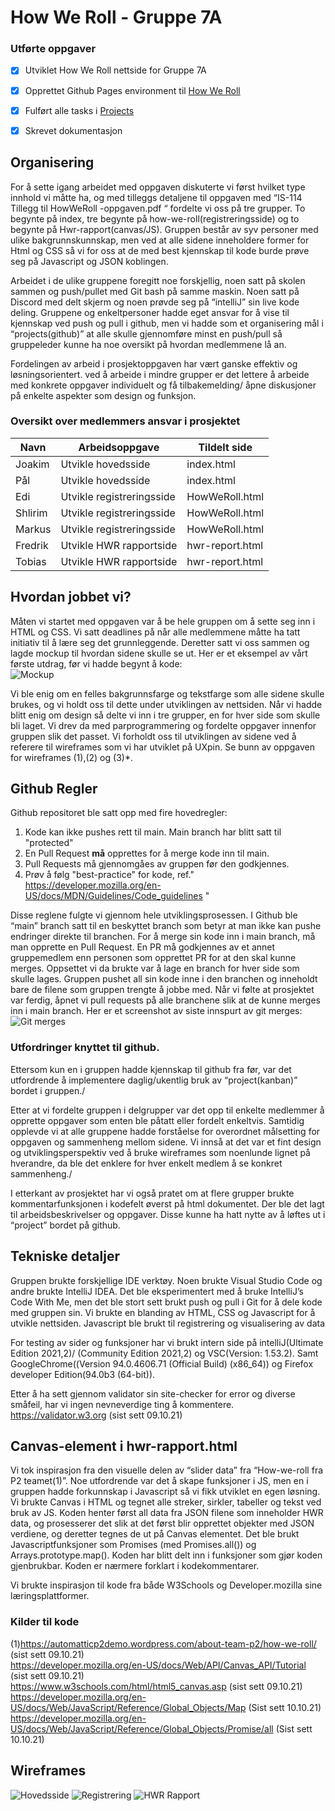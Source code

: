 # How We Roll - Gruppe 7A

### Utførte oppgaver
 - [x] Utviklet How We Roll nettside for Gruppe 7A
 - [x] Opprettet Github Pages environment til [How We Roll](https://tobiaskrok.github.io/gruppe-7a/)
 - [x] Fulført alle tasks i [Projects](https://github.com/TobiasKrok/gruppe-7a/projects/1)
 - [x] Skrevet dokumentasjon 


## Organisering 

For å sette igang arbeidet med oppgaven diskuterte vi først hvilket type innhold vi måtte ha, og med tilleggs detaljene til oppgaven med “IS-114 Tillegg til HowWeRoll -oppgaven.pdf “ fordelte vi oss på tre grupper. To begynte på index, tre begynte på how-we-roll(registreringsside) og to begynte på Hwr-rapport(canvas/JS). 
Gruppen består av syv personer med ulike bakgrunnskunnskap, men ved at alle sidene inneholdere former for Html og CSS så vi for oss at de med best kjennskap til kode burde prøve seg på Javascript og JSON koblingen. 

Arbeidet i de ulike gruppene foregitt noe forskjellig, noen satt på skolen sammen og push/pullet med Git bash på samme maskin. Noen satt på Discord med delt skjerm og noen prøvde seg på “intelliJ” sin live kode deling. Gruppene og enkeltpersoner hadde eget ansvar for å vise til kjennskap ved push og pull i github, men vi hadde som et organisering mål i “projects(github)” at alle skulle gjennomføre minst en push/pull så gruppeleder kunne ha noe oversikt på hvordan medlemmene lå an. 


Fordelingen av arbeid i prosjektoppgaven har vært ganske effektiv og løsningsorientert.  ved å arbeide i mindre grupper er det lettere å arbeide med konkrete oppgaver individuelt og få tilbakemelding/ åpne diskusjoner på enkelte aspekter som design og funksjon. 
### Oversikt over medlemmers ansvar i prosjektet
 Navn | Arbeidsoppgave | Tildelt side
------------ | ------------- | ------------
 Joakim  |    Utvikle hovedsside        |  index.html
 Pål     |    Utvikle hovedsside        |  index.html
 Edi     |    Utvikle registreringsside |  HowWeRoll.html
 Shlirim |    Utvikle registreringsside |  HowWeRoll.html
 Markus  |    Utvikle registreringsside |  HowWeRoll.html
 Fredrik |    Utvikle HWR rapportside   |  hwr-report.html
 Tobias  |    Utvikle HWR rapportside   |  hwr-report.html

## Hvordan jobbet vi?
Måten vi startet med oppgaven var å be hele gruppen om å sette seg inn i HTML og CSS. Vi satt deadlines på når alle medlemmene måtte ha tatt initiativ til å lære seg det grunnleggende. Deretter satt vi oss sammen og lagde mockup til hvordan sidene skulle se ut. Her er et eksempel av vårt første utdrag, før vi hadde begynt å kode:\
![Mockup](https://media.discordapp.net/attachments/881861898340007966/889872086372343818/unknown.png)

Vi ble enig om en felles bakgrunnsfarge og tekstfarge som alle sidene skulle brukes, og vi holdt oss til dette under utviklingen av nettsiden. Når vi hadde blitt enig om design så delte vi inn i tre grupper, en for hver side som skulle bli laget. Vi drev da med parprogrammering og fordelte oppgaver innenfor gruppen slik det passet. 
Vi forholdt oss til utviklingen av sidene ved å referere til wireframes som vi har utviklet på UXpin. Se bunn av oppgaven for wireframes (1),(2) og (3)*.

## Github Regler
Github repositoret ble satt opp med fire hovedregler:

1. Kode kan ikke pushes rett til main. Main branch har blitt satt til "protected"
2. En Pull Request **må** opprettes for å merge kode inn til main.
3. Pull Requests må gjennomgåes av gruppen før den godkjennes.
4. Prøv å følg "best-practice" for kode, ref." https://developer.mozilla.org/en-US/docs/MDN/Guidelines/Code_guidelines "

Disse reglene fulgte vi gjennom hele utviklingsprosessen. I Github ble “main” branch satt til en beskyttet branch som betyr at man ikke kan pushe endringer direkte til branchen. For å merge sin kode inn i main branch, må man opprette en Pull Request. En PR må godkjennes av et annet gruppemedlem enn personen som opprettet PR for at den skal kunne merges. Oppsettet vi da brukte var å lage en branch for hver side som skulle lages. Gruppen pushet all sin kode inne i den branchen og inneholdt bare de filene som gruppen trengte å jobbe med. Når vi følte at prosjektet var ferdig, åpnet vi pull requests på alle branchene slik at de kunne merges inn i main branch. Her er et screenshot av siste innspurt av git merges:\
![Git merges](https://i.imgur.com/UVPGnXX.png)

### Utfordringer knyttet til github.
Ettersom kun en i gruppen hadde kjennskap til github fra før, var det utfordrende å implementere daglig/ukentlig bruk av “project(kanban)” bordet i gruppen./

Etter at vi fordelte gruppen i delgrupper var det opp til enkelte medlemmer å opprette oppgaver som enten ble påtatt eller fordelt enkeltvis. Samtidig opplevde vi at alle gruppene hadde forståelse for overordnet målsetting for oppgaven og sammenheng mellom sidene. Vi innså at det var et fint design og utviklingsperspektiv ved å bruke wireframes som noenlunde lignet på hverandre, da ble det enklere for hver enkelt medlem å se konkret sammenheng./

I etterkant av prosjektet har vi også pratet om at flere grupper brukte kommentarfunksjonen i kodefelt øverst på html dokumentet. Der ble det lagt til arbeidsbeskrivelser og oppgaver. Disse kunne ha hatt nytte av å løftes ut i “project” bordet på github. 

## Tekniske detaljer

Gruppen brukte forskjellige IDE verktøy. Noen brukte Visual Studio Code og andre brukte IntelliJ IDEA. Det ble eksperimentert med å bruke IntelliJ’s Code With Me, men det ble stort sett brukt push og pull i Git for å dele kode med gruppen sin. Vi brukte en blanding av HTML, CSS og Javascript for å utvikle nettsiden. Javascript ble brukt til registrering og visualisering av data

For testing av sider og funksjoner har vi brukt intern side på intelliJ(Ultimate Edition 2021,2)/ (Community Edition 2021,2) og VSC(Version: 1.53.2).
Samt GoogleChrome((Version 94.0.4606.71 (Official Build) (x86_64)) og Firefox developer Edition(94.0b3 (64-bit)). 

Etter å ha sett gjennom validator sin site-checker for error og diverse småfeil, har vi ingen nevneverdige ting å kommentere.
https://validator.w3.org (sist sett 09.10.21)

## Canvas-element i hwr-rapport.html
Vi tok inspirasjon fra den visuelle delen av “slider data” fra “How-we-roll fra P2 teamet(1)”. Noe utfordrende var det å skape funksjoner i JS, men en i gruppen hadde forkunnskap i Javascript så vi fikk utviklet en egen løsning. Vi brukte Canvas i HTML og tegnet alle streker, sirkler, tabeller og tekst ved bruk av JS. Koden henter først all data fra JSON filene som inneholder HWR data, og prosesserer det slik at det først blir opprettet objekter med JSON verdiene, og deretter tegnes de ut på Canvas elementet. Det ble brukt Javascriptfunksjoner som Promises (med Promises.all()) og Arrays.prototype.map(). Koden har blitt delt inn i funksjoner som gjør koden gjenbrukbar. Koden er nærmere forklart i kodekommentarer. 


Vi brukte inspirasjon til kode fra både W3Schools og Developer.mozilla sine læringsplattformer. 

### Kilder til kode
(1)https://automatticp2demo.wordpress.com/about-team-p2/how-we-roll/  (sist sett 09.10.21)  
https://developer.mozilla.org/en-US/docs/Web/API/Canvas_API/Tutorial (sist sett 09.10.21)  
https://www.w3schools.com/html/html5_canvas.asp (sist sett 09.10.21)  
https://developer.mozilla.org/en-US/docs/Web/JavaScript/Reference/Global_Objects/Map (Sist sett 10.10.21)  
https://developer.mozilla.org/en-US/docs/Web/JavaScript/Reference/Global_Objects/Promise/all (Sist sett 10.10.21)  

## Wireframes
![Hovedsside](https://i.imgur.com/zIiOBeK.png)
![Registrering](https://i.imgur.com/wqg8nuu.png)
![HWR Rapport](https://i.imgur.com/cEuAdLI.png)

